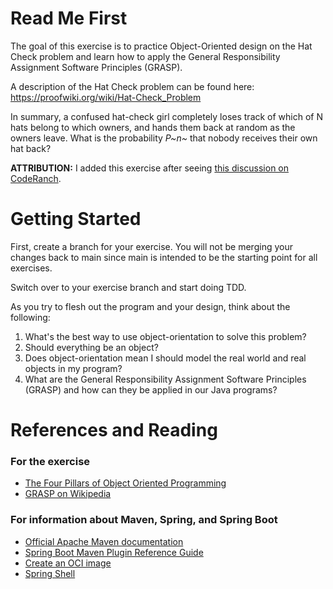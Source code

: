 # Read Me First

The goal of this exercise is to practice Object-Oriented design on the Hat Check problem and learn how to apply the General Responsibility Assignment Software Principles (GRASP).

A description of the Hat Check problem can be found here:
https://proofwiki.org/wiki/Hat-Check_Problem

In summary, a confused hat-check girl completely loses track of which of N hats belong to which owners, and hands them back at random as the owners leave. What is the probability _P~n~_ that nobody receives their own hat back?

**ATTRIBUTION:** I added this exercise after seeing [this discussion on CodeRanch](
https://coderanch.com/t/755352/java/Simulate-Hatcheck).

# Getting Started

First, create a branch for your exercise. You will not be merging your changes back to main since main is intended to be the starting point for all exercises.

Switch over to your exercise branch and start doing TDD.

As you try to flesh out the program and your design, think about the following:

1. What's the best way to use object-orientation to solve this problem?
2. Should everything be an object?
3. Does object-orientation mean I should model the real world and real objects in my program?
4. What are the General Responsibility Assignment Software Principles (GRASP) and how can they be applied in our Java programs?


# References and Reading

### For the exercise
* [The Four Pillars of Object Oriented Programming](https://backend.turing.edu/module1/lessons/four_pillars_of_oop)
* [GRASP on Wikipedia](https://en.wikipedia.org/wiki/GRASP_(object-oriented_design))

### For information about Maven, Spring, and Spring Boot

* [Official Apache Maven documentation](https://maven.apache.org/guides/index.html)
* [Spring Boot Maven Plugin Reference Guide](https://docs.spring.io/spring-boot/docs/3.0.0/maven-plugin/reference/html/)
* [Create an OCI image](https://docs.spring.io/spring-boot/docs/3.0.0/maven-plugin/reference/html/#build-image)
* [Spring Shell](https://spring.io/projects/spring-shell)

